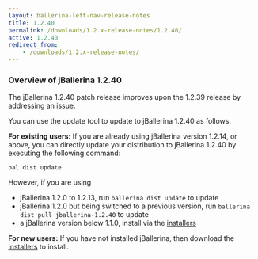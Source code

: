 ```yaml
---
layout: ballerina-left-nav-release-notes
title: 1.2.40
permalink: /downloads/1.2.x-release-notes/1.2.40/
active: 1.2.40
redirect_from:
    - /downloads/1.2.x-release-notes/
---
```


### Overview of jBallerina 1.2.40

The jBallerina 1.2.40 patch release improves upon the 1.2.39 release by addressing an [issue](https://github.com/ballerina-platform/ballerina-standard-library/issues/4565).

You can use the update tool to update to jBallerina 1.2.40 as follows.

**For existing users:**
If you are already using jBallerina version 1.2.14, or above, you can directly update your distribution to jBallerina 1.2.40 by executing the following command:

```
bal dist update
```

However, if you are using

- jBallerina 1.2.0 to 1.2.13, run `ballerina dist update` to update
- jBallerina 1.2.0 but being switched to a previous version, run `ballerina dist pull jballerina-1.2.40` to update
- a jBallerina version below 1.1.0, install via the [installers](https://ballerina.io/downloads/)

**For new users:**
If you have not installed jBallerina, then download the [installers](https://ballerina.io/downloads/) to install.

<style>.cGitButtonContainer, .cBallerinaTocContainer {display:none;}</style>
